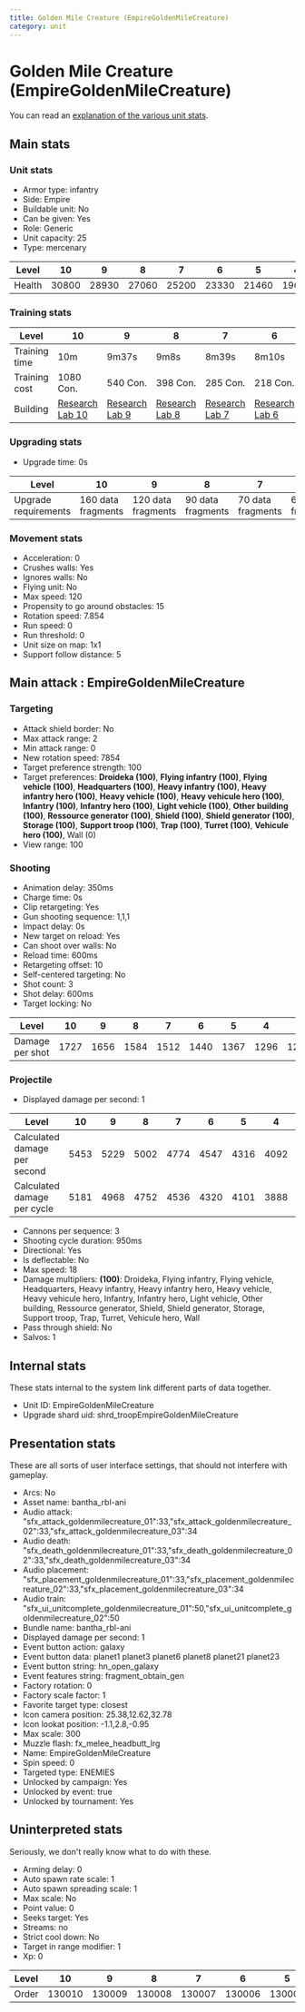 ```yaml
---
title: Golden Mile Creature (EmpireGoldenMileCreature)
category: unit
---
```


# Golden Mile Creature (EmpireGoldenMileCreature)

You can read an [explanation  of the various unit stats](unitexplained.md).

## Main stats

### Unit stats

  * Armor type: infantry
  * Side: Empire
  * Buildable unit: No
  * Can be given: Yes
  * Role: Generic
  * Unit capacity: 25
  * Type: mercenary

|Level |10   |9    |8    |7    |6    |5    |4    |3    |2    |1    |
|------|-----|-----|-----|-----|-----|-----|-----|-----|-----|-----|
|Health|30800|28930|27060|25200|23330|21460|19600|17730|15860|14000|


### Training stats

|Level        |10                                      |9                                      |8                                      |7                                      |6                                      |5                                      |4                                      |3                                      |2                                      |1                                        |
|-------------|----------------------------------------|---------------------------------------|---------------------------------------|---------------------------------------|---------------------------------------|---------------------------------------|---------------------------------------|---------------------------------------|---------------------------------------|-----------------------------------------|
|Training time|10m                                     |9m37s                                  |9m8s                                   |8m39s                                  |8m10s                                  |7m41s                                  |7m12s                                  |6m43s                                  |6m14s                                  |5m45s                                    |
|Training cost|1080 Con.                               |540 Con.                               |398 Con.                               |285 Con.                               |218 Con.                               |143 Con.                               |128 Con.                               |75 Con.                                |38 Con.                                |23 Con.                                  |
|Building     |[Research Lab 10](empireOffenseLab.html)|[Research Lab 9](empireOffenseLab.html)|[Research Lab 8](empireOffenseLab.html)|[Research Lab 7](empireOffenseLab.html)|[Research Lab 6](empireOffenseLab.html)|[Research Lab 5](empireOffenseLab.html)|[Research Lab 4](empireOffenseLab.html)|[Research Lab 3](empireOffenseLab.html)|[Research Lab 2](empireOffenseLab.html)|[Cantina 1](empireContrabandCantina.html)|


### Upgrading stats

  * Upgrade time: 0s

|Level               |10                |9                 |8                |7                |6                |5                |4                |3                |2                |1                |
|--------------------|------------------|------------------|-----------------|-----------------|-----------------|-----------------|-----------------|-----------------|-----------------|-----------------|
|Upgrade requirements|160 data fragments|120 data fragments|90 data fragments|70 data fragments|60 data fragments|50 data fragments|40 data fragments|30 data fragments|28 data fragments|32 data fragments|


### Movement stats

  * Acceleration: 0
  * Crushes walls: Yes
  * Ignores walls: No
  * Flying unit: No
  * Max speed: 120
  * Propensity to go around obstacles: 15
  * Rotation speed: 7.854
  * Run speed: 0
  * Run threshold: 0
  * Unit size on map: 1x1
  * Support follow distance: 5

## Main attack : EmpireGoldenMileCreature

### Targeting

  * Attack shield border: No
  * Max attack range: 2
  * Min attack range: 0
  * New rotation speed: 7854
  * Target preference strength: 100
  * Target preferences: **Droideka (100)**, **Flying infantry (100)**, **Flying vehicle (100)**, **Headquarters (100)**, **Heavy infantry (100)**, **Heavy infantry hero (100)**, **Heavy vehicle (100)**, **Heavy vehicule hero (100)**, **Infantry (100)**, **Infantry hero (100)**, **Light vehicle (100)**, **Other building (100)**, **Ressource generator (100)**, **Shield (100)**, **Shield generator (100)**, **Storage (100)**, **Support troop (100)**, **Trap (100)**, **Turret (100)**, **Vehicule hero (100)**, Wall (0)
  * View range: 100

### Shooting

  * Animation delay: 350ms
  * Charge time: 0s
  * Clip retargeting: Yes
  * Gun shooting sequence: 1,1,1
  * Impact delay: 0s
  * New target on reload: Yes
  * Can shoot over walls: No
  * Reload time: 600ms
  * Retargeting offset: 10
  * Self-centered targeting: No
  * Shot count: 3
  * Shot delay: 600ms
  * Target locking: No

|Level          |10  |9   |8   |7   |6   |5   |4   |3   |2   |1   |
|---------------|----|----|----|----|----|----|----|----|----|----|
|Damage per shot|1727|1656|1584|1512|1440|1367|1296|1223|1152|1080|


### Projectile

  * Displayed damage per second: 1

|Level                       |10  |9   |8   |7   |6   |5   |4   |3   |2   |1   |
|----------------------------|----|----|----|----|----|----|----|----|----|----|
|Calculated damage per second|5453|5229|5002|4774|4547|4316|4092|3862|3637|3410|
|Calculated damage per cycle |5181|4968|4752|4536|4320|4101|3888|3669|3456|3240|


  * Cannons per sequence: 3
  * Shooting cycle duration: 950ms
  * Directional: Yes
  * Is deflectable: No
  * Max speed: 18
  * Damage multipliers: **(100)**: Droideka, Flying infantry, Flying vehicle, Headquarters, Heavy infantry, Heavy infantry hero, Heavy vehicle, Heavy vehicule hero, Infantry, Infantry hero, Light vehicle, Other building, Ressource generator, Shield, Shield generator, Storage, Support troop, Trap, Turret, Vehicule hero, Wall
  * Pass through shield: No
  * Salvos: 1

## Internal stats

These stats internal to the system link different parts of data together.

  * Unit ID: EmpireGoldenMileCreature
  * Upgrade shard uid: shrd_troopEmpireGoldenMileCreature

## Presentation stats

These are all sorts of user interface settings, that should not interfere with gameplay.

  * Arcs: No
  * Asset name: bantha_rbl-ani
  * Audio attack: "sfx_attack_goldenmilecreature_01":33,"sfx_attack_goldenmilecreature_02":33,"sfx_attack_goldenmilecreature_03":34
  * Audio death: "sfx_death_goldenmilecreature_01":33,"sfx_death_goldenmilecreature_02":33,"sfx_death_goldenmilecreature_03":34
  * Audio placement: "sfx_placement_goldenmilecreature_01":33,"sfx_placement_goldenmilecreature_02":33,"sfx_placement_goldenmilecreature_03":34
  * Audio train: "sfx_ui_unitcomplete_goldenmilecreature_01":50,"sfx_ui_unitcomplete_goldenmilecreature_02":50
  * Bundle name: bantha_rbl-ani
  * Displayed damage per second: 1
  * Event button action: galaxy
  * Event button data: planet1 planet3 planet6 planet8 planet21 planet23
  * Event button string: hn_open_galaxy
  * Event features string: fragment_obtain_gen
  * Factory rotation: 0
  * Factory scale factor: 1
  * Favorite target type: closest
  * Icon camera position: 25.38,12.62,32.78
  * Icon lookat position: -1.1,2.8,-0.95
  * Max scale: 300
  * Muzzle flash: fx_melee_headbutt_lrg
  * Name: EmpireGoldenMileCreature
  * Spin speed: 0
  * Targeted type: ENEMIES
  * Unlocked by campaign: Yes
  * Unlocked by event: true
  * Unlocked by tournament: Yes

## Uninterpreted stats

Seriously, we don't really know what to do with these.

  * Arming delay: 0
  * Auto spawn rate scale: 1
  * Auto spawn spreading scale: 1
  * Max scale: No
  * Point value: 0
  * Seeks target: Yes
  * Streams: no
  * Strict cool down: No
  * Target in range modifier: 1
  * Xp: 0

|Level|10    |9     |8     |7     |6     |5     |4     |3     |2     |1     |
|-----|------|------|------|------|------|------|------|------|------|------|
|Order|130010|130009|130008|130007|130006|130005|130004|130003|130002|130001|



